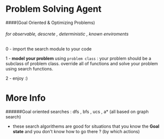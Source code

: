# Problem Solving Agent
####(Goal Oriented & Optimizing Problems)

###### for observable, descrete , deterministic , known enviroments

0 - import the search module to your code

1 - **model your problem** using `problem class` : your problem should be a subclass of problem class. override all of functions and solve your problem using search functions.

2 - enjoy :)




# More Info

######Goal oriented searches : dfs , bfs , ucs , a* (all based on graph search)
 * these search algorithems are good for situations that you know the **Goal state** and you don't know how to go there ? (by which actions)